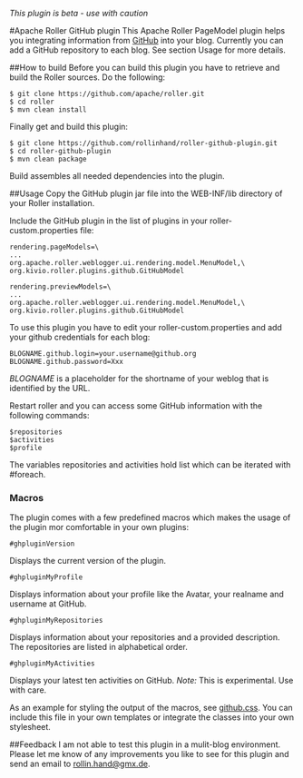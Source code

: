 *This plugin is beta - use with caution*

#Apache Roller GitHub plugin
This Apache Roller PageModel plugin helps you integrating information from [GitHub](http://github.org) into your blog. Currently you can add a GitHub repository to each blog. See section Usage for more details.

##How to build
Before you can build this plugin you have to retrieve and build the Roller sources. Do the following:

	$ git clone https://github.com/apache/roller.git
	$ cd roller
	$ mvn clean install
	
Finally get and build this plugin:
	
	$ git clone https://github.com/rollinhand/roller-github-plugin.git
	$ cd roller-github-plugin
	$ mvn clean package

Build assembles all needed dependencies into the plugin.

##Usage
Copy the GitHub plugin jar file into the WEB-INF/lib directory of your Roller installation.

Include the GitHub plugin in the list of plugins in your roller-custom.properties file:

	rendering.pageModels=\
	...
	org.apache.roller.weblogger.ui.rendering.model.MenuModel,\
	org.kivio.roller.plugins.github.GitHubModel
	
	rendering.previewModels=\
	...
	org.apache.roller.weblogger.ui.rendering.model.MenuModel,\
	org.kivio.roller.plugins.github.GitHubModel

To use this plugin you have to edit your roller-custom.properties and add your github credentials for each blog:

	BLOGNAME.github.login=your.username@github.org
	BLOGNAME.github.password=Xxx
	
_BLOGNAME_ is a placeholder for the shortname of your weblog that is identified by the URL.

Restart roller and you can access some GitHub information with the following commands:
	
	$repositories
	$activities
	$profile
	
The variables repositories and activities hold list which can be iterated with #foreach.

### Macros
The plugin comes with a few predefined macros which makes the usage of the plugin mor comfortable in your own plugins:

	#ghpluginVersion

Displays the current version of the plugin.

	#ghpluginMyProfile

Displays information about your profile like the Avatar, your realname and username at GitHub.

	#ghpluginMyRepositories

Displays information about your repositories and a provided description. The repositories are listed in alphabetical order.

	#ghpluginMyActivities
	
Displays your latest ten activities on GitHub. *Note:* This is experimental. Use with care.

As an example for styling the output of the macros, see [github.css](src/main/resources/github.css). You can include this file in your own templates or integrate the classes into your own stylesheet.


##Feedback
I am not able to test this plugin in a mulit-blog environment. Please let me know of any improvements you like to see for this plugin and send an email to [rollin.hand@gmx.de](mailto:rollin.hand@gmx.de).


	
